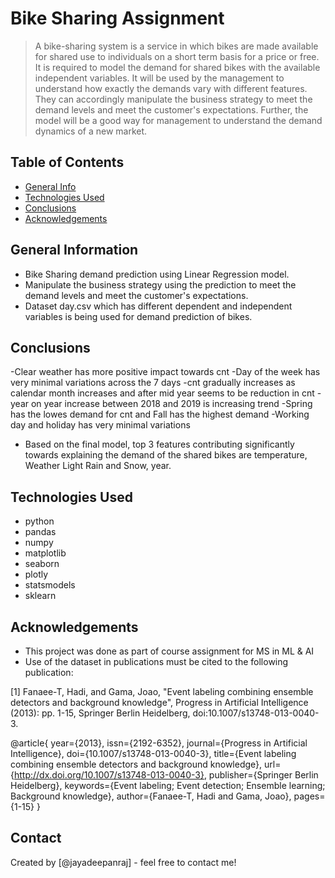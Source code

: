 # Bike Sharing Assignment
> A bike-sharing system is a service in which bikes are made available for shared use to individuals on a short term basis for a price or free. It is required to model the demand for shared bikes with the available independent variables. It will be used by the management to understand how exactly the demands vary with different features. They can accordingly manipulate the business strategy to meet the demand levels and meet the customer's expectations. Further, the model will be a good way for management to understand the demand dynamics of a new market. 


## Table of Contents
* [General Info](#general-information)
* [Technologies Used](#technologies-used)
* [Conclusions](#conclusions)
* [Acknowledgements](#acknowledgements)


## General Information
- Bike Sharing demand prediction using Linear Regression model.
- Manipulate the business strategy using the prediction to meet the demand levels and meet the customer's expectations.
- Dataset day.csv which has different dependent and independent variables is being used for demand prediction of bikes.


## Conclusions
-Clear weather has more positive impact towards cnt
-Day of the week has very minimal variations across the 7 days
-cnt gradually increases as calendar month increases and after mid year seems to be reduction in cnt
-year on year increase between 2018 and 2019 is increasing trend
-Spring has the lowes demand for cnt and Fall has the highest demand
-Working day and holiday has very minimal variations
- Based on the final model, top 3 features contributing significantly towards explaining the demand of the shared bikes are temperature, Weather Light Rain and Snow, year.

## Technologies Used
- python
- pandas
- numpy
- matplotlib
- seaborn
- plotly
- statsmodels
- sklearn


## Acknowledgements
- This project was done as part of course assignment for MS in ML & AI
- Use of the dataset in publications must be cited to the following publication:

[1] Fanaee-T, Hadi, and Gama, Joao, "Event labeling combining ensemble detectors and background knowledge", Progress in Artificial Intelligence (2013): pp. 1-15, Springer Berlin Heidelberg, doi:10.1007/s13748-013-0040-3.

@article{
	year={2013},
	issn={2192-6352},
	journal={Progress in Artificial Intelligence},
	doi={10.1007/s13748-013-0040-3},
	title={Event labeling combining ensemble detectors and background knowledge},
	url={http://dx.doi.org/10.1007/s13748-013-0040-3},
	publisher={Springer Berlin Heidelberg},
	keywords={Event labeling; Event detection; Ensemble learning; Background knowledge},
	author={Fanaee-T, Hadi and Gama, Joao},
	pages={1-15}
} 


## Contact
Created by [@jayadeepanraj] - feel free to contact me!